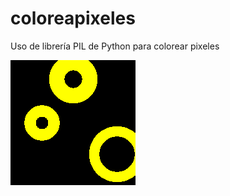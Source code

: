 # coloreapixeles
Uso de librería PIL de Python para colorear pixeles

![alt text](https://github.com/jaortizv/coloreapixeles/blob/master/boo-boo-sorprendido.png)
